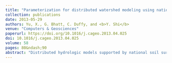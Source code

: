 ```yaml
---
title: "Parameterization for distributed watershed modeling using national data and evolutionary algorithm"
collection: publications
date: 2013-05-29
authors: Yu, X., G. Bhatt, C. Duffy, and <b>Y. Shi</b>
venue: "Computers & Geosciences"
paperurl: https://doi.org/10.1016/j.cageo.2013.04.025
doi: 10.1016/j.cageo.2013.04.025
volume: 58
pages: 80&ndash;90
abstract: "Distributed hydrologic models supported by national soil survey, geology, topography and vegetation data products can provide valuable information about the watershed hydrologic cycle. However numerical simulation of the multi-state, multi-process system is structurally complex and computationally intensive. This presents a major difficulty in model calibration using traditional techniques. This paper presents an efficient calibration strategy for the physics-based, fully coupled, distributed hydrologic model Penn State Integrated Hydrologic Model (PIHM) with the support of national data products. PIHM uses a semi-discrete Finite Volume Method (FVM) formulation of the system of coupled ordinary differential equations (e.g. canopy interception, transpiration, soil evaporation) and partial differential equations (e.g. groundwater-surface water, overland flow, infiltration, channel flow, etc.). The matrix of key parameters to be estimated in the optimization process was partitioned into two groups according to the sensitivity to difference in time scales. The first group of parameters generally describes hydrologic processes influenced by hydrologic events (event-scale group: EG), which are sensitive to short time runoff generation, while the second group of parameters is largely influenced by seasonal changes in energy (seasonal time scale group: SG). The Covariance Matrix Adaptation Evolution Strategy (CMA-ES) is used to optimize the EG parameters in Message Passing Interface (MPI) environment, followed by the estimation of parameters in the SG. The calibration strategy was applied at three watersheds in central PA: a small upland catchment (8.4 ha), a watershed in the Appalachian Plateau (231 km<sup>2</sup>) and the Valley and Ridge of central Pennsylvania (843 km<sup>2</sup>). A partition calibration enabled a fast and efficient estimation of parameters."
---
```


